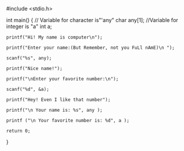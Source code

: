 #include <stdio.h>

int main()
{
    // Variable for character is"'any"
    char any[1];
    //Variable for integer is "a"
    int a;

    printf("Hi! My name is computer\n");

    printf("Enter your name:(But Remember, not you FuLl nAmE)\n ");

    scanf("%s", any);

    printf("Nice name!");

    printf("\nEnter your favorite number:\n");

    scanf("%d", &a);

    printf("Hey! Even I like that number");

    printf("\n Your name is: %s", any );

    printf ("\n Your favorite number is: %d", a );

    return 0;
}
